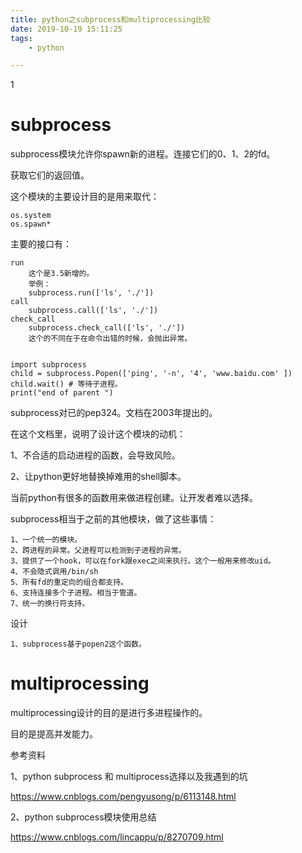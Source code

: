 ```yaml
---
title: python之subprocess和multiprocessing比较
date: 2019-10-19 15:11:25
tags:
	- python

---
```


1

# subprocess

subprocess模块允许你spawn新的进程。连接它们的0、1、2的fd。

获取它们的返回值。

这个模块的主要设计目的是用来取代：

```
os.system
os.spawn*
```

主要的接口有：

```
run
	这个是3.5新增的。
	举例：
	subprocess.run(['ls', './']) 
call
	subprocess.call(['ls', './']) 
check_call
	subprocess.check_call(['ls', './']) 
	这个的不同在于在命令出错的时候，会抛出异常。
	
```

```
import subprocess
child = subprocess.Popen(['ping', '-n', '4', 'www.baidu.com' ])
child.wait() # 等待子进程。
print("end of parent ")
```



subprocess对已的pep324。文档在2003年提出的。

在这个文档里，说明了设计这个模块的动机：

1、不合适的启动进程的函数，会导致风险。

2、让python更好地替换掉难用的shell脚本。

当前python有很多的函数用来做进程创建。让开发者难以选择。

subprocess相当于之前的其他模块，做了这些事情：

```
1、一个统一的模块。
2、跨进程的异常。父进程可以检测到子进程的异常。
3、提供了一个hook，可以在fork跟exec之间来执行。这个一般用来修改uid。
4、不会隐式调用/bin/sh
5、所有fd的重定向的组合都支持。
6、支持连接多个子进程。相当于管道。
7、统一的换行符支持。
```

设计

```
1、subprocess基于popen2这个函数。
```

# multiprocessing

multiprocessing设计的目的是进行多进程操作的。

目的是提高并发能力。



参考资料

1、python subprocess 和 multiprocess选择以及我遇到的坑

https://www.cnblogs.com/pengyusong/p/6113148.html

2、python subprocess模块使用总结

https://www.cnblogs.com/lincappu/p/8270709.html